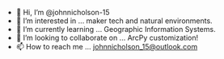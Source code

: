 - 👋 Hi, I’m @johnnicholson-15
- 👀 I’m interested in ... maker tech and natural environments.
- 🌱 I’m currently learning ... Geographic Information Systems.
- 💞️ I’m looking to collaborate on ... ArcPy customization!
- 📫 How to reach me ... johnnicholson_15@outlook.com 

<!---
johnnicholson-15/johnnicholson-15 is a ✨ special ✨ repository because its `README.md` (this file) appears on your GitHub profile.
You can click the Preview link to take a look at your changes.
--->
